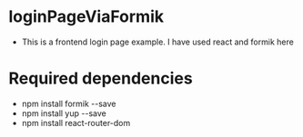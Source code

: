 # loginPageViaFormik
- This is a frontend login page example. I have used react and formik here

# Required dependencies
- npm install formik --save
- npm install yup --save
- npm install react-router-dom

